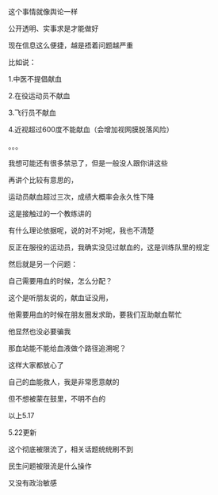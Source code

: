 



这个事情就像舆论一样

公开透明、实事求是才能做好

现在信息这么便捷，越是捂着问题越严重

比如说：

1.中医不提倡献血

2.在役运动员不献血

3.飞行员不献血

4.近视超过600度不能献血（会增加视网膜脱落风险）

。。。

我想可能还有很多禁忌了，但是一般没人跟你讲这些

  


再讲个比较有意思的，

运动员献血超过三次，成绩大概率会永久性下降

这是接触过的一个教练讲的

有什么理论依据呢，说的对不对呢，我也不清楚

反正在服役的运动员，我确实没见过献血的，这是训练队里的规定

  


然后就是另一个问题：

自己需要用血的时候，怎么分配？

这个是听朋友说的，献血证没用，

他需要用血的时候在朋友圈发求助，要我们互助献血帮忙

他显然也没必要骗我

  


那血站能不能给血液做个路径追溯呢？

这样大家都放心了

自己的血能救人，我是非常愿意献的

但不想被蒙在鼓里，不明不白的

以上5.17

5.22更新

这个彻底被限流了，相关话题统统刷不到

民生问题被限流是什么操作

又没有政治敏感





